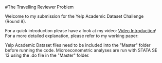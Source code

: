 #The Travelling Reviewer Problem

Welcome to my submission for the Yelp Academic Dataset Challenge (Round 8).

For a quick introduction please have a look at my video: [Video Introduction](https://www.youtube.com/watch?v=KBuvk87Bm70&feature=youtu.be)!
For a more detailed explanation, please refer to my working paper: 

Yelp Academic Dataset files need to be included into the "Master" folder before running the code. Microeconometric analyses are run with STATA SE 13 using the .do file in the "Master" folder.
